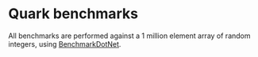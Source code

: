 # Quark benchmarks

All benchmarks are performed against a 1 million element array of random integers, using [BenchmarkDotNet](https://benchmarkdotnet.org/).